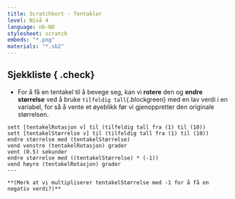 ```yaml
---
title: Scratchkort - Tentakler
level: Nivå 4
language: nb-NO
stylesheet: scratch
embeds: "*.png"
materials: "*.sb2"
---
```


## Sjekkliste { .check}

+ For å få en tentakel til å bevege seg, kan vi **rotere** den og **endre størrelse** ved å bruke `tilfeldig tall`{.blockgreen} med en lav verdi i en variabel, for så å vente et øyeblikk før vi gjenoppretter den originale størrelsen.
```blocks
sett [tentakelRotasjon v] til (tilfeldig tall fra (1) til (10))
sett [tentakelStørrelse v] til (tilfeldig tall fra (1) til (10))
endre størrelse med (tentakelStørrelse)
vend venstre (tentakelRotasjon) grader
vent (0.5) sekunder
endre størrelse med ((tentakelStørrelse) * (-1))
vend høyre (tentakelRotasjon) grader
---

**(Merk at vi multipliserer tentakelStørrelse med -1 for å få en negativ verdi?)**
